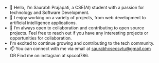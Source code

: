 - 👋 Hello, I’m Saurabh Prajapati, a CSE(AI) student with a passion for technology and Software Development.
- 👀 I enjoy working on a variety of projects, from web development to artificial intelligence applications.
- 💞️ I’m always open to collaboration and contributing to open source projects. Feel free to reach out if you have any interesting projects or opportunities for collaboration.
- I'm excited to continue growing and contributing to the tech community.
- 📫 You can connect with me via email at saurabhcsecsvtu@gmail.com OR Find me on instagram at spcool786.
